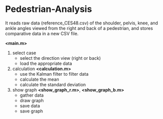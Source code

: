 # Pedestrian-Analysis
It reads raw data (reference_CES48.csv) of the shoulder, pelvis, knee, and ankle angles viewed from the right and back of a pedestrian, and stores comparative data in a new CSV file.

**<main.m>**
1. select case
   - select the direction view (right or back)
   - load the appropriate data
2. calculation **<calculation.m>**
   - use the Kalman filter to filter data
   - calculate the mean
   - calculate the standard deviation
3. show graph **<show_graph_r.m>**, **<show_graph_b.m>**
   - gather data
   - draw graph
   - save data
   - save graph
